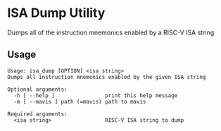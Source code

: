 # ISA Dump Utility

Dumps all of the instruction mnemonics enabled by a RISC-V ISA string

## Usage
```
Usage: isa_dump [OPTION] <isa string>
Dumps all instruction mnemonics enabled by the given ISA string

Optional arguments:
  -h [ --help ]                print this help message
  -m [ --mavis ] path (=mavis) path to mavis

Required arguments:
  <isa string>                 RISC-V ISA string to dump
```

